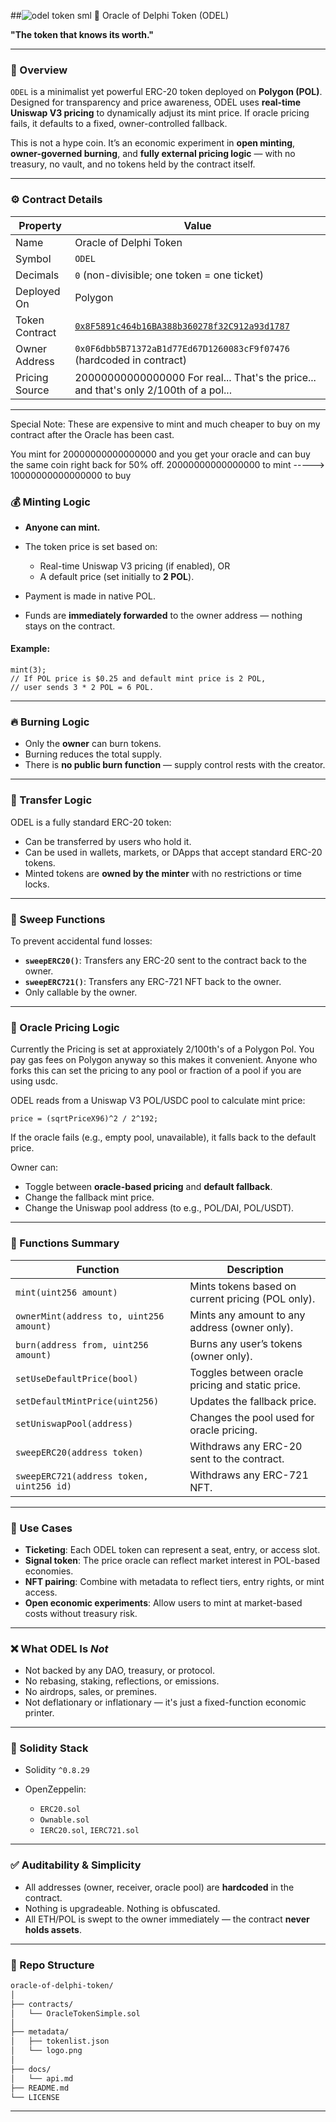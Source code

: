 
##![odel token sml](https://github.com/user-attachments/assets/224ff27c-f9dc-420b-99bf-d4a3e38cf90a)
 📜 Oracle of Delphi Token (ODEL)

**"The token that knows its worth."**

---

### 🧠 Overview

`ODEL` is a minimalist yet powerful ERC-20 token deployed on **Polygon (POL)**. Designed for transparency and price awareness, ODEL uses **real-time Uniswap V3 pricing** to dynamically adjust its mint price. If oracle pricing fails, it defaults to a fixed, owner-controlled fallback.

This is not a hype coin. It’s an economic experiment in **open minting**, **owner-governed burning**, and **fully external pricing logic** — with no treasury, no vault, and no tokens held by the contract itself.

---

### ⚙️ Contract Details

| Property       | Value                                                                                                                      |
| -------------- | -------------------------------------------------------------------------------------------------------------------------- |
| Name           | Oracle of Delphi Token                                                                                                     |
| Symbol         | `ODEL`                                                                                                                     |
| Decimals       | `0` (non-divisible; one token = one ticket)                                                                                |
| Deployed On    | Polygon                                                                                                                    |
| Token Contract | [`0x8F5891c464b16BA388b360278f32C912a93d1787`](https://polygonscan.com/address/0x8F5891c464b16BA388b360278f32C912a93d1787) |
| Owner Address  | `0x0F6dbb5B71372aB1d77Ed67D1260083cF9f07476` (hardcoded in contract)                                                       |
| Pricing Source | 20000000000000000  For real... That's the price... and that's only 2/100th of a pol...                                     |

---

Special Note: These are expensive to mint and much cheaper to buy on my contract after the Oracle has been cast.  

You mint for 20000000000000000 and you get your oracle and can buy the same coin right back for 50% off. 
20000000000000000 to mint ----->  10000000000000000 to buy 


### 💰 Minting Logic

* **Anyone can mint.**
* The token price is set based on:

  * Real-time Uniswap V3 pricing (if enabled), OR
  * A default price (set initially to **2 POL**).
* Payment is made in native POL.
* Funds are **immediately forwarded** to the owner address — nothing stays on the contract.

#### Example:

```solidity
mint(3);
// If POL price is $0.25 and default mint price is 2 POL,
// user sends 3 * 2 POL = 6 POL.
```

---

### 🔥 Burning Logic

* Only the **owner** can burn tokens.
* Burning reduces the total supply.
* There is **no public burn function** — supply control rests with the creator.

---

### 🔄 Transfer Logic

ODEL is a fully standard ERC-20 token:

* Can be transferred by users who hold it.
* Can be used in wallets, markets, or DApps that accept standard ERC-20 tokens.
* Minted tokens are **owned by the minter** with no restrictions or time locks.

---

### 🧼 Sweep Functions

To prevent accidental fund losses:

* **`sweepERC20()`**: Transfers any ERC-20 sent to the contract back to the owner.
* **`sweepERC721()`**: Transfers any ERC-721 NFT back to the owner.
* Only callable by the owner.

---

### 🧠 Oracle Pricing Logic

Currently the Pricing is set at approxiately 2/100th's of a Polygon Pol.  You pay
gas fees on Polygon anyway so this makes it convenient. Anyone who forks this can
set the pricing to any pool or fraction of a pool if you are using usdc.

ODEL reads from a Uniswap V3 POL/USDC pool to calculate mint price:

```solidity
price = (sqrtPriceX96)^2 / 2^192;
```

If the oracle fails (e.g., empty pool, unavailable), it falls back to the default price.

Owner can:

* Toggle between **oracle-based pricing** and **default fallback**.
* Change the fallback mint price.
* Change the Uniswap pool address (to e.g., POL/DAI, POL/USDT).

---

### 🧪 Functions Summary

| Function                                 | Description                                       |
| ---------------------------------------- | ------------------------------------------------- |
| `mint(uint256 amount)`                   | Mints tokens based on current pricing (POL only). |
| `ownerMint(address to, uint256 amount)`  | Mints any amount to any address (owner only).     |
| `burn(address from, uint256 amount)`     | Burns any user’s tokens (owner only).             |
| `setUseDefaultPrice(bool)`               | Toggles between oracle pricing and static price.  |
| `setDefaultMintPrice(uint256)`           | Updates the fallback price.                       |
| `setUniswapPool(address)`                | Changes the pool used for oracle pricing.         |
| `sweepERC20(address token)`              | Withdraws any ERC-20 sent to the contract.        |
| `sweepERC721(address token, uint256 id)` | Withdraws any ERC-721 NFT.                        |

---

### 🧩 Use Cases

* **Ticketing**: Each ODEL token can represent a seat, entry, or access slot.
* **Signal token**: The price oracle can reflect market interest in POL-based economies.
* **NFT pairing**: Combine with metadata to reflect tiers, entry rights, or mint access.
* **Open economic experiments**: Allow users to mint at market-based costs without treasury risk.

---

### ❌ What ODEL Is *Not*

* Not backed by any DAO, treasury, or protocol.
* No rebasing, staking, reflections, or emissions.
* No airdrops, sales, or premines.
* Not deflationary or inflationary — it's just a fixed-function economic printer.

---

### 🧱 Solidity Stack

* Solidity `^0.8.29`
* OpenZeppelin:

  * `ERC20.sol`
  * `Ownable.sol`
  * `IERC20.sol`, `IERC721.sol`

---

### ✅ Auditability & Simplicity

* All addresses (owner, receiver, oracle pool) are **hardcoded** in the contract.
* Nothing is upgradeable. Nothing is obfuscated.
* All ETH/POL is swept to the owner immediately — the contract **never holds assets**.

---

### 📂 Repo Structure

```bash
oracle-of-delphi-token/
│
├── contracts/
│   └── OracleTokenSimple.sol
│
├── metadata/
│   ├── tokenlist.json
│   └── logo.png
│
├── docs/
│   └── api.md
├── README.md
└── LICENSE
```

---

